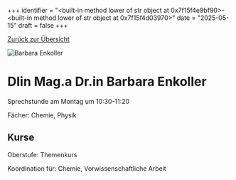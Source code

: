 
+++
identifier = "<built-in method lower of str object at 0x7f15f4e9bf90>-<built-in method lower of str object at 0x7f15f4d03970>"
date = "2025-05-15"
draft = false
+++

 [Zurück zur Übersicht](/schule/personen/)

<div class="row">
<div class="column">
<img src="/images/personal/Enkoller.jpg" alt="Barbara Enkoller"> 
</div>
<div class="column">

# DIin Mag.a Dr.in  Barbara Enkoller 

Sprechstunde am Montag um 10:30-11:20

Fächer: Chemie,  Physik





## Kurse



Oberstufe: Themenkurs

Koordination für: Chemie, Vorwissenschaftliche Arbeit

</div>
</div> 


